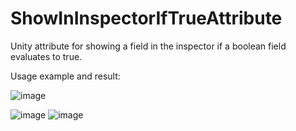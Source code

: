 # ShowInInspectorIfTrueAttribute
Unity attribute for showing a field in the inspector if a boolean field evaluates to true.

Usage example and result:

![image](https://user-images.githubusercontent.com/52931413/203668922-2debeba0-d6c2-4806-8a5f-d23a75050b13.png)


![image](https://user-images.githubusercontent.com/52931413/203669080-2cfc96fd-0a0c-46c5-a330-172b876930d9.png)
![image](https://user-images.githubusercontent.com/52931413/203669015-64735ecd-ffa2-43a9-82ad-a716a380e1c1.png)
